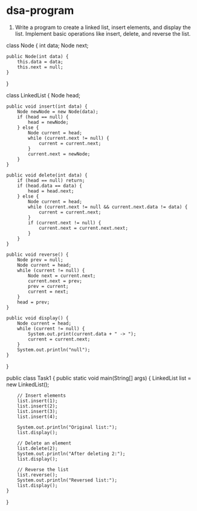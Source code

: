 # dsa-program

1. Write a program to create a linked list, insert elements, and display the list. Implement basic operations like insert, delete, and reverse the list.

class Node {
    int data;
    Node next;

    public Node(int data) {
        this.data = data;
        this.next = null;
    }
}

class LinkedList {
    Node head;

    public void insert(int data) {
        Node newNode = new Node(data);
        if (head == null) {
            head = newNode;
        } else {
            Node current = head;
            while (current.next != null) {
                current = current.next;
            }
            current.next = newNode;
        }
    }

    public void delete(int data) {
        if (head == null) return;
        if (head.data == data) {
            head = head.next;
        } else {
            Node current = head;
            while (current.next != null && current.next.data != data) {
                current = current.next;
            }
            if (current.next != null) {
                current.next = current.next.next;
            }
        }
    }

    public void reverse() {
        Node prev = null;
        Node current = head;
        while (current != null) {
            Node next = current.next;
            current.next = prev;
            prev = current;
            current = next;
        }
        head = prev;
    }

    public void display() {
        Node current = head;
        while (current != null) {
            System.out.print(current.data + " -> ");
            current = current.next;
        }
        System.out.println("null");
    }
}

public class Task1 {
    public static void main(String[] args) {
        LinkedList list = new LinkedList();

        // Insert elements
        list.insert(1);
        list.insert(2);
        list.insert(3);
        list.insert(4);

        System.out.println("Original list:");
        list.display();

        // Delete an element
        list.delete(2);
        System.out.println("After deleting 2:");
        list.display();

        // Reverse the list
        list.reverse();
        System.out.println("Reversed list:");
        list.display();
    }
}
